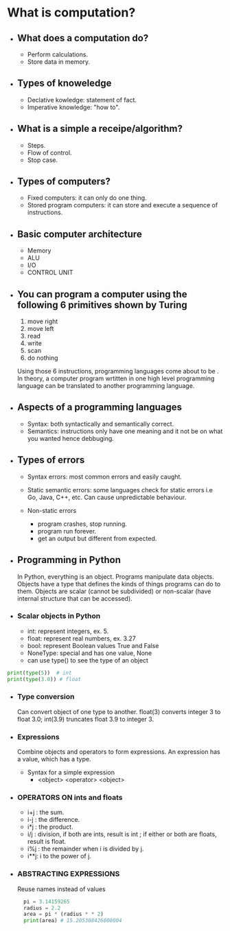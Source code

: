 # What is computation?

- ## What does a computation do?

  - Perform calculations.
  - Store data in memory.

- ## Types of knoweledge

  - Declative kowledge: statement of fact.
  - Imperative knowledge: "how to".

- ## What is a simple a receipe/algorithm?

  - Steps.
  - Flow of control.
  - Stop case.

- ## Types of computers?

  - Fixed computers: it can only do one thing.
  - Stored program computers: it can store and execute a sequence of instructions.

- ## Basic computer architecture

  - Memory
  - ALU
  - I/O
  - CONTROL UNIT

- ## You can program a computer using the following 6 primitives shown by Turing

  1. move right
  2. move left
  3. read
  4. write
  5. scan
  6. do nothing

  Using those 6 instructions, programming languages come about to be
  . In theory, a computer program wrtitten in one high level programming language can be translated to another programming language.

- ## Aspects of a programming languages

  - Syntax: both syntactically and semantically correct.
  - Semantics: instructions only have one meaning and it not be on what you wanted hence debbuging.

- ## Types of errors

  - Syntax errors: most common errors and easily caught.
  - Static semantic errors: some languages check for static errors i.e Go, Java, C++, etc. Can cause unpredictable behaviour.

  - Non-static errors
    - program crashes, stop running.
    - program run forever.
    - get an output but different from expected.

- ## Programming in Python

  In Python, everything is an object. Programs manipulate data objects. Objects have a type that defines the kinds of things programs can do to them. Objects are scalar (cannot be subdivided) or non-scalar (have internal structure that can be accessed).

- ### Scalar objects in Python

  - int: represent integers, ex. 5.
  - float: represent real numbers, ex. 3.27
  - bool: represent Boolean values True and False
  - NoneType: special and has one value, None
  - can use type() to see the type of an object

```py
print(type(5))  # int
print(type(3.0)) # float
```

- ### Type conversion

  Can convert object of one type to another. float(3) converts integer 3 to float 3.0; int(3.9) truncates float 3.9 to integer 3.

- ### Expressions

  Combine objects and operators to form expressions. An expression has a value, which has a type.

  - Syntax for a simple expression
    - \<object> \<operator> \<object>

- ### OPERATORS ON ints and floats

  - i+j : the sum.
  - i-j : the difference.
  - i\*j : the product.
  - i/j : division, if both are ints, result is int ; if either or both are floats, result is float.
  - i%j : the remainder when i is divided by j.
  - i\*\*j: i to the power of j.

- ### ABSTRACTING EXPRESSIONS

  Reuse names instead of values

  ```py
    pi = 3.14159265
    radius = 2.2
    area = pi * (radius * * 2)
    print(area) # 15.205308426000004
  ```
